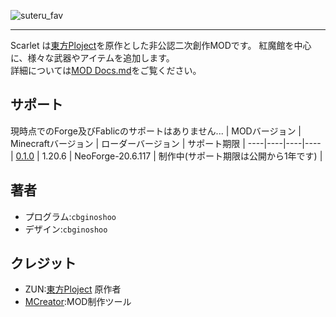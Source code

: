 ![suteru_fav](https://github.com/cbginoshoo/Scarlet/blob/data/Scarlet%20Logo.png)
___  
Scarlet は[東方Ploject](https://ja.wikipedia.org/wiki/%E6%9D%B1%E6%96%B9Project"東方Ploject")を原作とした非公認二次創作MODです。
紅魔館を中心に、様々な武器やアイテムを追加します。  
詳細については[MOD Docs.md](MOD%20Docs.md)をご覧ください。  
## サポート
現時点でのForge及びFablicのサポートはありません...
| MODバージョン | Minecraftバージョン | ローダーバージョン | サポート期限 | 
----|----|----|----
| [0.1.0](NeoForge-20.6.117) | 1.20.6 | NeoForge-20.6.117 | 制作中(サポート期限は公開から1年です) |  
## 著者  
- プログラム:```cbginoshoo```  
- デザイン:```cbginoshoo```  
## クレジット  
- ZUN:[東方Ploject](https://ja.wikipedia.org/wiki/%E6%9D%B1%E6%96%B9Project"東方Ploject") 原作者  
- [MCreator](https://mcreator.net):MOD制作ツール
